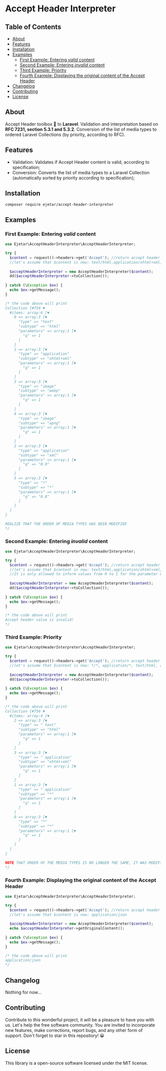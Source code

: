 # Accept Header Interpreter

## Table of Contents
- [About](#about)
- [Features](#features)
- [Installation](#installation)
- [Examples](#examples)
  * [First Example: Entering *valid* content](#first-example--entering--valid--content)
  * [Second Example: Entering *invalid* content](#second-example--entering--invalid--content)
  * [Third Example: Priority](#third-example--priority)
  * [Fourth Example: Displaying the original content of the Accept Header](#fourth-example--displaying-the-original-content-of-the-accept-header)
- [Changelog](#changelog)
- [Contributing](#contributing)
- [License](#license)

## About
Accept Header toolbox 🧰 to **Laravel**. Validation and interpretation based on **RFC 7231, section 5.3.1 and 5.3.2**. Conversion of the list of media types to ordered Laravel Collections (by priority, according to RFC).

## Features
* Validation: Validates if Accept Header content is valid, according to specification;
* Conversion: Converts the list of media types to a Laravel Collection (automatically sorted by priority according to specification);

## Installation
`composer require ejetar/accept-header-interpreter`

## Examples
### First Example: Entering *valid* content
```php
use Ejetar\AcceptHeaderInterpreter\AcceptHeaderInterpreter;

try {
  $content = request()->headers->get('Accept'); //return accept header content
  //let's assume that $content is now: text/html,application/xhtml+xml,application/xml;q=0.9,image/webp,image/apng,*/*;q=0.8
  
  $acceptHeaderInterpreter = new AcceptHeaderInterpreter($content);
  dd($acceptHeaderInterpreter->toCollection());
  
} catch (\Exception $ex) {
  echo $ex->getMessage();
}

/* the code above will print
Collection {#756 ▼
  #items: array:6 [▼
    0 => array:3 [▼
      "type" => "text"
      "subtype" => "html"
      "parameters" => array:1 [▼
        "q" => 1
      ]
    ]
    1 => array:3 [▼
      "type" => "application"
      "subtype" => "xhtml+xml"
      "parameters" => array:1 [▼
        "q" => 1
      ]
    ]
    3 => array:3 [▼
      "type" => "image"
      "subtype" => "webp"
      "parameters" => array:1 [▼
        "q" => 1
      ]
    ]
    4 => array:3 [▼
      "type" => "image"
      "subtype" => "apng"
      "parameters" => array:1 [▼
        "q" => 1
      ]
    ]
    2 => array:3 [▼
      "type" => "application"
      "subtype" => "xml"
      "parameters" => array:1 [▼
        "q" => "0.9"
      ]
    ]
    5 => array:3 [▼
      "type" => "*"
      "subtype" => "*"
      "parameters" => array:1 [▼
        "q" => "0.8"
      ]
    ]
  ]
}

REALIZE THAT THE ORDER OF MEDIA TYPES HAS BEEN MODIFIED
*/
```

### Second Example: Entering *invalid* content
```php
use Ejetar\AcceptHeaderInterpreter\AcceptHeaderInterpreter;

try {
  $content = request()->headers->get('Accept'); //return accept header content
  //let's assume that $content is now: text/html,application/xhtml+xml,application/xml;q=1.1,image/webp,image/apng,*/*;q=0.8
  //It is only allowed to inform values from 0 to 1 for the parameter Q, that is, the contents of this Accept Header is invalid
  
  $acceptHeaderInterpreter = new AcceptHeaderInterpreter($content);
  dd($acceptHeaderInterpreter->toCollection());
  
} catch (\Exception $ex) {
  echo $ex->getMessage();
}

/* the code above will print
Accept header value is invalid!
*/
```

### Third Example: Priority
```php
use Ejetar\AcceptHeaderInterpreter\AcceptHeaderInterpreter;

try {
  $content = request()->headers->get('Accept'); //return accept header content
  //let's assume that $content is now: */*, application/*, text/html, application/xhtml+xml
  
  $acceptHeaderInterpreter = new AcceptHeaderInterpreter($content);
  dd($acceptHeaderInterpreter->toCollection());
  
} catch (\Exception $ex) {
  echo $ex->getMessage();
}

/* the code above will print
Collection {#756 ▼
  #items: array:4 [▼
    2 => array:3 [▼
      "type" => " text"
      "subtype" => "html"
      "parameters" => array:1 [▼
        "q" => 1
      ]
    ]
    3 => array:3 [▼
      "type" => " application"
      "subtype" => "xhtml+xml"
      "parameters" => array:1 [▼
        "q" => 1
      ]
    ]
    1 => array:3 [▼
      "type" => " application"
      "subtype" => "*"
      "parameters" => array:1 [▼
        "q" => 1
      ]
    ]
    0 => array:3 [▼
      "type" => "*"
      "subtype" => "*"
      "parameters" => array:1 [▼
        "q" => 1
      ]
    ]
  ]
}

NOTE THAT ORDER OF THE MEDIA TYPES IS NO LONGER THE SAME, IT WAS MODIFIED AS A PRIORITY, ACCORDING TO THE SPECIFICATION.
*/
```

### Fourth Example: Displaying the original content of the Accept Header 
```php
use Ejetar\AcceptHeaderInterpreter\AcceptHeaderInterpreter;

try {
  $content = request()->headers->get('Accept'); //return accept header content
  //let's assume that $content is now: application/json
  
  $acceptHeaderInterpreter = new AcceptHeaderInterpreter($content);
  echo $acceptHeaderInterpreter->getOriginalContent();
  
} catch (\Exception $ex) {
  echo $ex->getMessage();
}

/* the code above will print
application/json
*/
```

## Changelog
Nothing for now...

## Contributing
Contribute to this wonderful project, it will be a pleasure to have you with us. Let's help the free software community. You are invited to incorporate new features, make corrections, report bugs, and any other form of support.
Don't forget to star in this repository! 😀 

## License
This library is a open-source software licensed under the MIT license.
